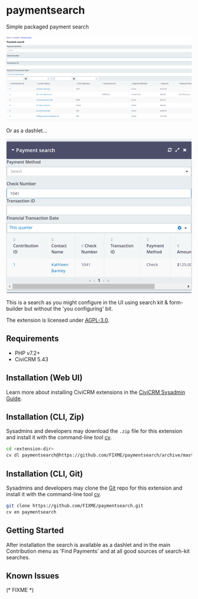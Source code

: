 # paymentsearch

Simple packaged payment search

![Screenshot](/images/screenshot.png)

Or as a dashlet...

![Screenshot](/images/dashlet.png)

This is a search as you might configure in the UI using
search kit & form-builder but without the 'you configuring'
bit.

The extension is licensed under [AGPL-3.0](LICENSE.txt).

## Requirements

* PHP v7.2+
* CiviCRM 5.43

## Installation (Web UI)

Learn more about installing CiviCRM extensions in the [CiviCRM Sysadmin Guide](https://docs.civicrm.org/sysadmin/en/latest/customize/extensions/).

## Installation (CLI, Zip)

Sysadmins and developers may download the `.zip` file for this extension and
install it with the command-line tool [cv](https://github.com/civicrm/cv).

```bash
cd <extension-dir>
cv dl paymentsearch@https://github.com/FIXME/paymentsearch/archive/master.zip
```

## Installation (CLI, Git)

Sysadmins and developers may clone the [Git](https://en.wikipedia.org/wiki/Git) repo for this extension and
install it with the command-line tool [cv](https://github.com/civicrm/cv).

```bash
git clone https://github.com/FIXME/paymentsearch.git
cv en paymentsearch
```

## Getting Started

After installation the search is available as a dashlet and
in the main Contribution menu as 'Find Payments' and at all good
sources of search-kit searches.

## Known Issues

(* FIXME *)
